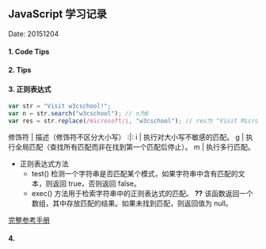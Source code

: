 ## JavaScript 学习记录

Date:  20151204

#### 1. Code Tips








#### 2. Tips




#### 3. 正则表达式
```JavaScript
var str = "Visit w3cschool!";
var n = str.search("w3cschool"); // n为6
var res = str.replace(/microsoft/i, "w3cschool"); // res为 "Visit Microsoft"
```
修饰符 | 描述（修饰符不区分大小写）
:|:
i | 执行对大小写不敏感的匹配。
g | 执行全局匹配（查找所有匹配而非在找到第一个匹配后停止）。
m | 执行多行匹配。

- 正则表达式方法
    - test() 检测一个字符串是否匹配某个模式，如果字符串中含有匹配的文本，则返回 true，否则返回 false。
    - exec() 方法用于检索字符串中的正则表达式的匹配。  **??**
    该函数返回一个数组，其中存放匹配的结果。如果未找到匹配，则返回值为 null。

[完整参考手册](http://www.runoob.com/jsref/jsref-obj-regexp.html)

#### 4. 
